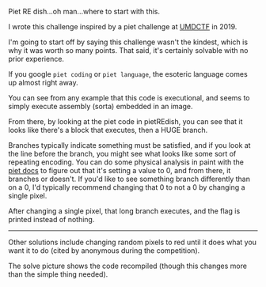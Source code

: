 Piet RE dish...oh man...where to start with this.

I wrote this challenge inspired by a piet challenge at [UMDCTF](https://umdctf.io/) in 2019.

I'm going to start off by saying this challenge wasn't the kindest, which is why it was worth so many points.
That said, it's certainly solvable with no prior experience. 

If you google `piet coding` or `piet language`, the esoteric language comes up almost right away.

You can see from any example that this code is executional, and seems to simply execute assembly (sorta) embedded in an image.

From there, by looking at the piet code in pietREdish, you can see that it looks like there's a block that executes, then a HUGE branch.

Branches typically indicate something must be satisfied, and if you look at the line before the branch, you might see what looks like some sort of repeating encoding.
You can do some physical analysis in paint with the [piet docs](https://www.dangermouse.net/esoteric/piet.html) to figure out that it's setting a value to 0, and from there, it branches or doesn't.
If you'd like to see something branch differently than on a 0, I'd typically recommend changing that 0 to not a 0 by changing a single pixel.

After changing a single pixel, that long branch executes, and the flag is printed instead of nothing.

-----------------------------------------------

Other solutions include changing random pixels to red until it does what you want it to do (cited by anonymous during the competition).

The solve picture shows the code recompiled (though this changes more than the simple thing needed).
